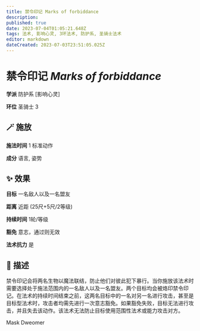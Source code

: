 ```yaml
---
title: 禁令印记 Marks of forbiddance
description: 
published: true
date: 2023-07-04T01:05:21.648Z
tags: 法术, 影响心灵, 3环法术, 防护系, 圣骑士法术
editor: markdown
dateCreated: 2023-07-03T23:51:05.025Z
---
```


# **禁令印记** *Marks of forbiddance*

**学派** 防护系 \[影响心灵\] 

**环位** 圣骑士 3

## 🪄 施放

**施法时间** 1 标准动作

**成分** 语言, 姿势

## ✨ 效果 

**目标** 一名敌人以及一名盟友 

**距离** 近距 (25尺+5尺/2等级)  

**持续时间** 1轮/等级 

**豁免** 意志，通过则无效

**法术抗力** 是

## 📖 描述

禁令印记会将两名生物以魔法联结，防止他们对彼此犯下暴行。当你施放该法术时需要选择处于施法范围内的一名敌人以及一名盟友。两个目标均会被烙印禁令印记。在法术的持续时间结束之前，这两名目标中的一名对另一名进行攻击，甚至是目标型法术时，攻击者均需先进行一次意志豁免。如果豁免失败，目标无法进行攻击，并且失去该动作。该法术无法防止目标使用范围性法术或能力攻击对方。

Mask Dweomer
    